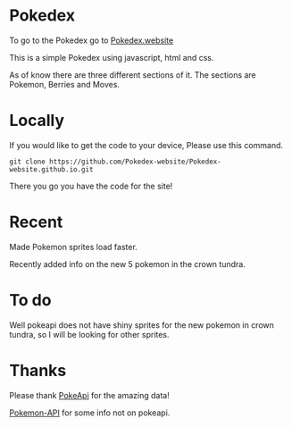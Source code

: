 # Pokedex 

To go to the Pokedex go to [Pokedex.website](https://pokedex.website/)


 This is a simple Pokedex using javascript, html and css.

 As of know there are three different sections of it.
 The sections are Pokemon, Berries and Moves.


# Locally

If you would like to get the code to your device, Please use this command.

```
git clone https://github.com/Pokedex-website/Pokedex-website.github.io.git
```
There you go you have the code for the site!

# Recent

Made Pokemon sprites load faster.

Recently added info on the new 5 pokemon in the crown tundra.

# To do
Well pokeapi does not have shiny sprites for the new pokemon in crown tundra, so I will be looking for other sprites.

 # Thanks

 Please thank
 [PokeApi](https://pokeapi.co/) for the amazing data!

 [Pokemon-API](https://purukitto.github.io/pokemon-api/) for some info not on pokeapi.
